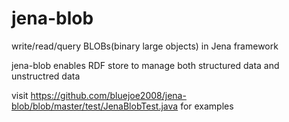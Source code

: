 jena-blob
=========

write/read/query BLOBs(binary large objects) in Jena framework

jena-blob enables RDF store to manage both structured data and unstructred data 

visit https://github.com/bluejoe2008/jena-blob/blob/master/test/JenaBlobTest.java for examples
